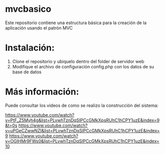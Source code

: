 # mvcbasico
Este repositorio contiene una estructura básica para la creación de la aplicación usando el patrón MVC

# Instalación:

1. Clone el repositorio y ubiquelo dentro del folder de servidor web
2. Modifique el archivo de configuración config.php con los datos de su base de datos

# Más información:

Puede consultar los videos de como se realizo la construcción del sistema:

https://www.youtube.com/watch?v=PtF_Z5Myh4g&list=PLvwhTznDqSIPCcGMkXpsRUhC1hCPY1uzE&index=9&t=0s
https://www.youtube.com/watch?v=uPGeCZwwNZI&list=PLvwhTznDqSIPCcGMkXpsRUhC1hCPY1uzE&index=9
https://www.youtube.com/watch?v=OGIHMr9FWs0&list=PLvwhTznDqSIPCcGMkXpsRUhC1hCPY1uzE&index=10
